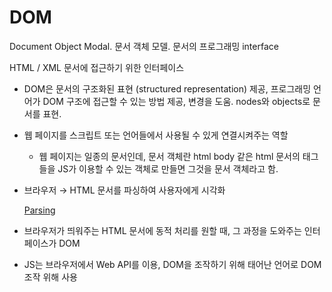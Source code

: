 # DOM

Document Object Modal. 문서 객체 모델. 문서의 프로그래밍 interface

HTML / XML 문서에 접근하기 위한 인터페이스

- DOM은 문서의 구조화된 표현 (structured representation) 제공, 프로그래밍 언어가 DOM 구조에 접근할 수 있는 방법 제공, 변경을 도움. nodes와 objects로 문서를 표현.
- 웹 페이지를 스크립트 또는 언어들에서 사용될 수 있게 연결시켜주는 역할
    - 웹 페이지는 일종의 문서인데, 문서 객체란 html body 같은 html 문서의 태그들을 JS가 이용할 수 있는 객체로 만들면 그것을 문서 객체라고 함.
- 브라우저 → HTML 문서를 파싱하여 사용자에게 시각화
    
    [Parsing](https://github.com/jihyoung9912/react-study/blob/main/mdFiles/Parsing.md)
    
- 브라우저가 띄워주는 HTML 문서에 동적 처리를 원할 때, 그 과정을 도와주는 인터페이스가 DOM
- JS는 브라우저에서 Web API를 이용, DOM을 조작하기 위해 태어난 언어로 DOM 조작 위해 사용
